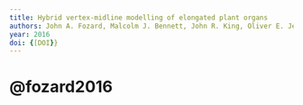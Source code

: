```yaml
---
title: Hybrid vertex-midline modelling of elongated plant organs
authors: John A. Fozard, Malcolm J. Bennett, John R. King, Oliver E. Jensen
year: 2016
doi: {[DOI}}
---
```

# @fozard2016


